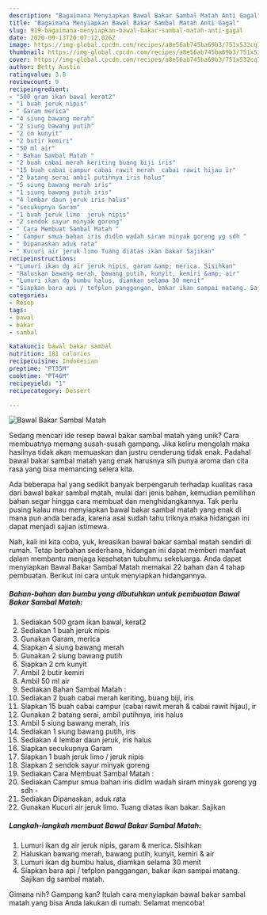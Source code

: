 ```yaml
---
description: "Bagaimana Menyiapkan Bawal Bakar Sambal Matah Anti Gagal"
title: "Bagaimana Menyiapkan Bawal Bakar Sambal Matah Anti Gagal"
slug: 919-bagaimana-menyiapkan-bawal-bakar-sambal-matah-anti-gagal
date: 2020-09-13T20:07:12.026Z
image: https://img-global.cpcdn.com/recipes/a8e56ab745ba69b3/751x532cq70/bawal-bakar-sambal-matah-foto-resep-utama.jpg
thumbnail: https://img-global.cpcdn.com/recipes/a8e56ab745ba69b3/751x532cq70/bawal-bakar-sambal-matah-foto-resep-utama.jpg
cover: https://img-global.cpcdn.com/recipes/a8e56ab745ba69b3/751x532cq70/bawal-bakar-sambal-matah-foto-resep-utama.jpg
author: Betty Austin
ratingvalue: 3.8
reviewcount: 9
recipeingredient:
- "500 gram ikan bawal kerat2"
- "1 buah jeruk nipis"
- " Garam merica"
- "4 siung bawang merah"
- "2 siung bawang putih"
- "2 cm kunyit"
- "2 butir kemiri"
- "50 ml air"
- " Bahan Sambal Matah "
- "2 buah cabai merah keriting buang biji iris"
- "15 buah cabai campur cabai rawit merah  cabai rawit hijau ir"
- "2 batang serai ambil putihnya iris halus"
- "5 siung bawang merah iris"
- "1 siung bawang putih iris"
- "4 lembar daun jeruk iris halus"
- "secukupnya Garam"
- "1 buah jeruk limo  jeruk nipis"
- "2 sendok sayur minyak goreng"
- " Cara Membuat Sambal Matah "
- " Campur smua bahan iris didlm wadah siram minyak goreng yg sdh "
- " Dipanaskan aduk rata"
- " Kucuri air jeruk limo Tuang diatas ikan bakar Sajikan"
recipeinstructions:
- "Lumuri ikan dg air jeruk nipis, garam &amp; merica. Sisihkan"
- "Haluskan bawang merah, bawang putih, kunyit, kemiri &amp; air"
- "Lumuri ikan dg bumbu halus, diamkan selama 30 menit"
- "Siapkan bara api / tefplon panggangan, bakar ikan sampai matang. Sajikan dg sambal matah."
categories:
- Resep
tags:
- bawal
- bakar
- sambal

katakunci: bawal bakar sambal 
nutrition: 181 calories
recipecuisine: Indonesian
preptime: "PT35M"
cooktime: "PT46M"
recipeyield: "1"
recipecategory: Dessert

---
```



![Bawal Bakar Sambal Matah](https://img-global.cpcdn.com/recipes/a8e56ab745ba69b3/751x532cq70/bawal-bakar-sambal-matah-foto-resep-utama.jpg)

Sedang mencari ide resep bawal bakar sambal matah yang unik? Cara membuatnya memang susah-susah gampang. Jika keliru mengolah maka hasilnya tidak akan memuaskan dan justru cenderung tidak enak. Padahal bawal bakar sambal matah yang enak harusnya sih punya aroma dan cita rasa yang bisa memancing selera kita.



Ada beberapa hal yang sedikit banyak berpengaruh terhadap kualitas rasa dari bawal bakar sambal matah, mulai dari jenis bahan, kemudian pemilihan bahan segar hingga cara membuat dan menghidangkannya. Tak perlu pusing kalau mau menyiapkan bawal bakar sambal matah yang enak di mana pun anda berada, karena asal sudah tahu triknya maka hidangan ini dapat menjadi sajian istimewa.


Nah, kali ini kita coba, yuk, kreasikan bawal bakar sambal matah sendiri di rumah. Tetap berbahan sederhana, hidangan ini dapat memberi manfaat dalam membantu menjaga kesehatan tubuhmu sekeluarga. Anda dapat menyiapkan Bawal Bakar Sambal Matah memakai 22 bahan dan 4 tahap pembuatan. Berikut ini cara untuk menyiapkan hidangannya.

<!--inarticleads1-->

##### Bahan-bahan dan bumbu yang dibutuhkan untuk pembuatan Bawal Bakar Sambal Matah:

1. Sediakan 500 gram ikan bawal, kerat2
1. Sediakan 1 buah jeruk nipis
1. Gunakan  Garam, merica
1. Siapkan 4 siung bawang merah
1. Gunakan 2 siung bawang putih
1. Siapkan 2 cm kunyit
1. Ambil 2 butir kemiri
1. Ambil 50 ml air
1. Sediakan  Bahan Sambal Matah :
1. Sediakan 2 buah cabai merah keriting, buang biji, iris
1. Siapkan 15 buah cabai campur (cabai rawit merah &amp; cabai rawit hijau), ir
1. Gunakan 2 batang serai, ambil putihnya, iris halus
1. Ambil 5 siung bawang merah, iris
1. Sediakan 1 siung bawang putih, iris
1. Sediakan 4 lembar daun jeruk, iris halus
1. Siapkan secukupnya Garam
1. Siapkan 1 buah jeruk limo / jeruk nipis
1. Siapkan 2 sendok sayur minyak goreng
1. Sediakan  Cara Membuat Sambal Matah :
1. Sediakan  Campur smua bahan iris didlm wadah siram minyak goreng yg sdh -
1. Sediakan  Dipanaskan, aduk rata
1. Gunakan  Kucuri air jeruk limo. Tuang diatas ikan bakar. Sajikan




<!--inarticleads2-->

##### Langkah-langkah membuat Bawal Bakar Sambal Matah:

1. Lumuri ikan dg air jeruk nipis, garam &amp; merica. Sisihkan
1. Haluskan bawang merah, bawang putih, kunyit, kemiri &amp; air
1. Lumuri ikan dg bumbu halus, diamkan selama 30 menit
1. Siapkan bara api / tefplon panggangan, bakar ikan sampai matang. Sajikan dg sambal matah.




Gimana nih? Gampang kan? Itulah cara menyiapkan bawal bakar sambal matah yang bisa Anda lakukan di rumah. Selamat mencoba!
